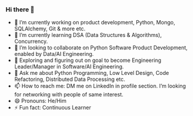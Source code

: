 ### Hi there 👋
- 🔭 I’m currently working on product development, Python, Mongo, SQLAlchemy, Git & more etc.
- 🌱 I’m currently learning DSA (Data Structures & Algorithms), Concurrency.
- 👯 I’m looking to collaborate on Python Software Product Development, enabled by Data/AI Engineering.
- 🤔 Exploring and figuring out on goal to become Engineering Leader/Manager in Software/AI Engineering.
- 💬 Ask me about Python Programming, Low Level Design, Code Refactoring, Distributed Data Processing etc.
- 📫 How to reach me: DM me on LinkedIn in profile section. I’m looking for networking with people of same interest.
- 😄 Pronouns: He/Him
- ⚡ Fun fact: Continuous Learner
              
<!--
**pradipdharam/pradipdharam** is a ✨ _special_ ✨ repository because its `README.md` (this file) appears on your GitHub profile.

Here are some ideas to get you started:

- 🔭 I’m currently working on ...
- 🌱 I’m currently learning ...
- 👯 I’m looking to collaborate on ...
- 🤔 I’m looking for help with ...
- 💬 Ask me about ...
- 📫 How to reach me: ...
- 😄 Pronouns: ...
- ⚡ Fun fact: ...
-->
